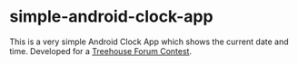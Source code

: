 simple-android-clock-app
========================

This is a very simple Android Clock App which shows the current date and time. Developed for a <a href="https://teamtreehouse.com/forum/forum-contest-build-an-android-clock-app-2">Treehouse Forum Contest</a>.


